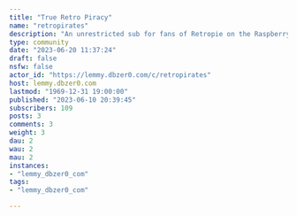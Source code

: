 ```yaml
---
title: "True Retro Piracy" 
name: "retropirates"
description: "An unrestricted sub for fans of Retropie on the Raspberry Pi. Discussion and links to pre-made images, roms (and their sources), Gamewizard and related subjects encouraged.[Join the Discord Server](https://discord.gg/tm2yf6d)FOR PREMADE IMAGES:Use a torrent program such as www.qbittorrent.orgIn Qbittorrent, select File -> Add Torrent Link -> Copy the magnet link -> Select download In windows, use [win32diskimager](https://sourceforge.net/projects/win32diskimager/) to copy the image to your 16GB SD card. Make sure the card is formatted, you can use [SDFORMATTER](https://www.sdcard.org/downloads/formatter_4/). Insert the SD card into your Raspberry Pi, turn it on, configure the controllers and you're ready to go.A big thanks to: [ARCADE PUNKS](http://www.arcadepunks.com/retro-pie-downloads-page-date-added/), [level1online](https://www.youtube.com/channel/UCD3xqYW5NnZLI0jfrhvJQOQ), [DrewTalks](https://www.youtube.com/user/drewtalks247), [MadLittlePixel](https://www.youtube.com/user/madlittlepixel), [SimplyAustin](https://www.youtube.com/channel/UCb4RFFBZEztOW77onViqoDA), and [E.T.A. Prime](https://www.youtube.com/user/Mretaprime) for everything that they do"
type: community
date: "2023-06-20 11:37:24"
draft: false
nsfw: false
actor_id: "https://lemmy.dbzer0.com/c/retropirates"
host: lemmy.dbzer0.com
lastmod: "1969-12-31 19:00:00"
published: "2023-06-10 20:39:45"
subscribers: 109
posts: 3
comments: 3
weight: 3
dau: 2
wau: 2
mau: 2
instances:
- "lemmy_dbzer0_com"
tags: 
- "lemmy_dbzer0_com"

---
```

